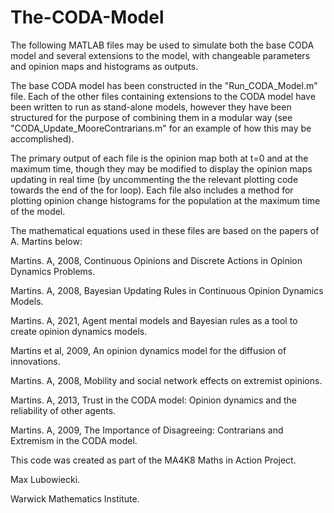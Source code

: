 # The-CODA-Model
The following MATLAB files may be used to simulate both the base CODA model and several extensions to the model,
with changeable parameters and opinion maps and histograms as outputs.

The base CODA model has been constructed in the "Run_CODA_Model.m" file.
Each of the other files containing extensions to the CODA model have been written to run as stand-alone models, however 
they have been structured for the purpose of combining them in a modular way (see "CODA_Update_MooreContrarians.m" for
an example of how this may be accomplished).

The primary output of each file is the opinion map both at t=0 and at the maximum time, though they may be modified to display the opinion
maps updating in real time (by uncommenting the the relevant plotting code towards the end of the for loop).
Each file also includes a method for plotting opinion change histograms for the population at the maximum time of the model.

The mathematical equations used in these files are based on the papers of A. Martins below:

Martins. A, 2008, Continuous Opinions and Discrete Actions in Opinion Dynamics Problems.

Martins. A, 2008, Bayesian Updating Rules in Continuous Opinion Dynamics Models.

Martins. A, 2021, Agent mental models and Bayesian rules as a tool to create opinion dynamics models.

Martins et al, 2009, An opinion dynamics model for the diffusion of innovations.

Martins. A, 2008, Mobility and social network effects on extremist opinions.

Martins. A, 2013, Trust in the CODA model: Opinion dynamics and the reliability of other agents.

Martins. A, 2009, The Importance of Disagreeing: Contrarians and Extremism in the CODA model.

This code was created as part of the MA4K8 Maths in Action Project.

Max Lubowiecki.

Warwick Mathematics Institute.
